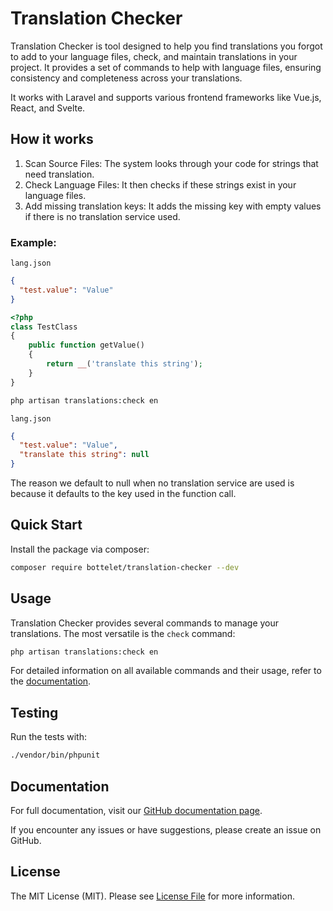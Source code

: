 # Translation Checker
Translation Checker is tool designed to help you find translations you forgot to add to your language files, check, and maintain translations in your project. It provides a set of commands to help with language files, ensuring consistency and completeness across your translations.

It works with Laravel and supports various frontend frameworks like Vue.js, React, and Svelte.


## How it works
1. Scan Source Files: The system looks through your code for strings that need translation.
2. Check Language Files: It then checks if these strings exist in your language files.
3. Add missing translation keys: It adds the missing key with empty values if there is no translation service used.

### Example:

`lang.json`
```json
{
  "test.value": "Value"
}
```

```php
<?php
class TestClass
{
    public function getValue()
    {
        return __('translate this string');
    }
}
```
```bash 
php artisan translations:check en
```
`lang.json`
```json
{
  "test.value": "Value",
  "translate this string": null
}
```
The reason we default to null when no translation service are used is because it defaults to the key used in the function call.

## Quick Start

Install the package via composer:
```bash
composer require bottelet/translation-checker --dev
```

## Usage

Translation Checker provides several commands to manage your translations. The most versatile is the `check` command:
```bash
php artisan translations:check en 
```
For detailed information on all available commands and their usage, refer to the [documentation](https://bottelet.github.io/translation-checker/).

## Testing

Run the tests with:

```bash
./vendor/bin/phpunit
```

## Documentation

For full documentation, visit our [GitHub documentation page](https://bottelet.github.io/translation-checker/).

If you encounter any issues or have suggestions, please create an issue on GitHub.

## License
The MIT License (MIT). Please see [License File](LICENSE.md) for more information.